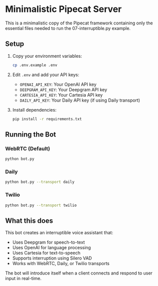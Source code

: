 # Minimalistic Pipecat Server

This is a minimalistic copy of the Pipecat framework containing only the essential files needed to run the 07-interruptible.py example.

## Setup

1. Copy your environment variables:
   ```bash
   cp .env.example .env
   ```

2. Edit `.env` and add your API keys:
   - `OPENAI_API_KEY`: Your OpenAI API key
   - `DEEPGRAM_API_KEY`: Your Deepgram API key  
   - `CARTESIA_API_KEY`: Your Cartesia API key
   - `DAILY_API_KEY`: Your Daily API key (if using Daily transport)

3. Install dependencies:
   ```bash
   pip install -r requirements.txt
   ```

## Running the Bot

### WebRTC (Default)
```bash
python bot.py
```

### Daily
```bash
python bot.py --transport daily
```

### Twilio
```bash
python bot.py --transport twilio
```

## What this does

This bot creates an interruptible voice assistant that:
- Uses Deepgram for speech-to-text
- Uses OpenAI for language processing
- Uses Cartesia for text-to-speech
- Supports interruption using Silero VAD
- Works with WebRTC, Daily, or Twilio transports

The bot will introduce itself when a client connects and respond to user input in real-time.
